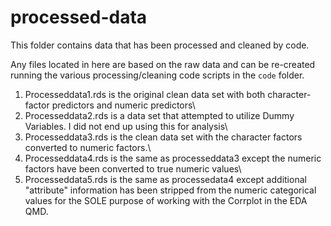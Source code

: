 # processed-data

This folder contains data that has been processed and cleaned by code.

Any files located in here are based on the raw data and can be re-created running the various processing/cleaning code scripts in the `code` folder.

1. Processeddata1.rds is the original clean data set with both character-factor predictors and numeric predictors\
2. Processeddata2.rds is a data set that attempted to utilize Dummy Variables. I did not end up using this for analysis\
3. Processeddata3.rds is the clean data set with the character factors converted to numeric factors.\
4. Processeddata4.rds is the same as processeddata3 except the numeric factors have been converted to true numeric values\
5. Processeddata5.rds is the same as processedata4 except additional "attribute" information has been stripped from the numeric categorical values for the SOLE purpose of working with the Corrplot in the EDA QMD.
